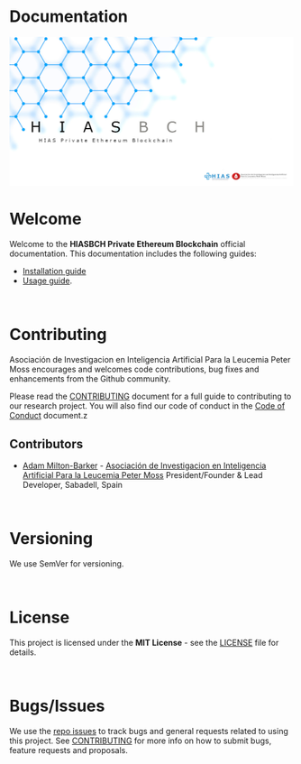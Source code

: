 # Documentation

![HIAS Historical Data Interface](img/project-banner.jpg)

# Welcome

Welcome to the **HIASBCH Private Ethereum Blockchain** official documentation. This documentation includes the following guides:

- [Installation guide](installation/ubuntu.md)
- [Usage guide](usage/ubuntu.md).

&nbsp;

# Contributing
Asociación de Investigacion en Inteligencia Artificial Para la Leucemia Peter Moss encourages and welcomes code contributions, bug fixes and enhancements from the Github community.

Please read the [CONTRIBUTING](https://github.com/AIIAL/HIASBCH/blob/main/CONTRIBUTING.md "CONTRIBUTING") document for a full guide to contributing to our research project. You will also find our code of conduct in the [Code of Conduct](https://github.com/AIIAL/HIASBCH/blob/main/CODE-OF-CONDUCT.md) document.z

## Contributors
- [Adam Milton-Barker](https://www.leukemiaairesearch.com/association/volunteers/adam-milton-barker "Adam Milton-Barker") - [Asociación de Investigacion en Inteligencia Artificial Para la Leucemia Peter Moss](https://www.leukemiaresearchassociation.ai "Asociación de Investigacion en Inteligencia Artificial Para la Leucemia Peter Moss") President/Founder & Lead Developer, Sabadell, Spain

&nbsp;

# Versioning
We use SemVer for versioning.

&nbsp;

# License
This project is licensed under the **MIT License** - see the [LICENSE](https://github.com/AIIAL/HIASBCH/blob/main/LICENSE "LICENSE") file for details.

&nbsp;

# Bugs/Issues
We use the [repo issues](https://github.com/AIIAL/HIASBCH/issues "repo issues") to track bugs and general requests related to using this project. See [CONTRIBUTING](https://github.com/AIIAL/HIASBCH/blob/main/CONTRIBUTING.md "CONTRIBUTING") for more info on how to submit bugs, feature requests and proposals.
